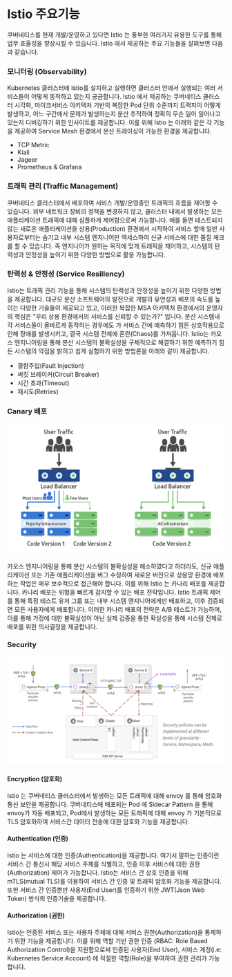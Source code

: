 # Istio 주요기능

쿠버네티스를 현재 개발/운영하고 있다면 Istio 는 풍부한 여러가지 유용한 도구를 통해 업무 효율성을 향상시킬 수 있습니다. Istio 에서 제공하는 주요 기능들을 살펴보면 다음과 같습니다.

### 모니터링 \(Observability\)

Kubernetes 클러스터에 Istio를 설치하고 실행하면 클러스터 안에서 실행되는 여러 서비스들이 어떻게 동작하고 있는지 궁금합니다. Istio 에서 제공하는 쿠버네티스 클러스터 시각화, 마이크서비스 아키텍처 기반의 복잡한 Pod 단위 수준까지 트랙피이 어떻게 발생하고, 어느 구간에서 문제가 발생하는지 분산 추적하여 정확히 무슨 일이 일어나고 있는지 디버깅하기 위한 인사이트를 제공합니다. 이를 위해 Istio 는 아래와 같은 각 기능을 제공하여 Service Mesh 환경에서 분산 트레이싱이 가능한 환경을 제공합니다.

* TCP Metric
* Kiali
* Jageer
* Prometheus & Grafana

### 트래픽 관리 \(Traffic Management\)

쿠버네티스 클러스터에서 배포하여 서비스 개발/운영중인 트래픽의 흐름을 제어할 수 있습니다. 외부 네트워크 장비의 정책을 변경하지 않고, 클러스터 내에서 발생하는 모든 애플리케이션 트래픽에 대해 심플하게 제어함으로써  가능합니다. 예를 들면 테스트되지 않는 새로운 애플리케이션을 상용\(Production\) 환경에서 시작하여 서비스 할때 일반 사용자로부터는 숨기고 내부 시스템 엔지니어만 엑세스하여 신규 서비스에 대한 품질 체크를 할 수 있습니다. 즉 엔지니어가 원하는 목적에 맞게 트래픽을 제어하고, 시스템의 탄력성과 안정성을 높이기 위한 다양한 방법으로 활용 가능합니다.

### 탄력성 & 안정성 \(Service Resillency\)

Istio는 트래픽 관리 기능을 통해 시스템의 탄력성과 안정성을 높이기 위한 다양한 방법을 제공합니다. 대규모 분산 소프트웨어의 발전으로 개발의 유연성과 배포의 속도를 높이는 다양한 기술들이 제공되고 있고, 이러한 복잡한 MSA 아키텍처 환경에서의 운영자의 핵심은 "우리 상용 환경에서의 서비스를 신뢰할 수 있는가?" 입니다. 분산 시스템내 각 서비스들이 올바르게 동작하는 경우에도 가 서비스 간에 예측하기 힘든 상호작용으로 인해 장애를 발생시키고, 결국 시스템 전체에 혼란\(Chaos\)를 가져옵니다. Istio는 카오스 엔지니어링을 통해 분산 시스템의 불확실성을 구체적으로 해결하기 위한 예측하기 힘든 시스템의 약점을 밝히고 쉽게 실험하기 위한 방법론을 아래와 같이 제공합니다.

* 결함주입\(Fault Injection\)
* 써킷 브레이커\(Circuit Breaker\)
* 시간 초과\(Timeout\)
* 재시도\(Retries\)

### Canary 배포

![](../.gitbook/assets/image%20%2824%29.png)

카오스 엔지니어링을 통해 분산 시스템의 불확실성을 해소하였다고 하더라도, 신규 애플리케이션 또는 기존 애플리케이션을 버그 수정하여 새로운 버전으로 상용망 환경에 배포하는 작업은 매우 보수적으로 접근해야 합니다. 이를 위해 Istio 는 카나리 배포를 제공합니다. 카나리 배포는 위험을 빠르게 감지할 수 있는 배포 전략입니다. Istio 트래픽 제어를 통해 특정 테스트 유저 그룹 또는 내부 시스템 엔지니어에게만 배포하고, 이후 검증되면 모든 사용자에게 배포합니다. 이러한 카나리 배포의 전략은 A/B 테스트가 가능하며, 이를 통해 가정에 대한 불확실성이 아닌 실제 검증을 통한 확실성을 통해 시스템 전체로 배포를 위한 의사결정을 제공합니다.

### Security

![](../.gitbook/assets/image%20%2812%29.png)

#### Encryption \(암호화\)

Istio 는 쿠버네티스 클러스터에서 발생하는 모든 트래픽에 대해 envoy 를 통해 암호화 통신 보안을 제공합니다. 쿠버네티스에 배포되는 Pod 에 Sidecar Pattern 을 통해 envoy가 자동 배포되고, Pod에서 발생하는 모든 트래픽에 대해 envoy 가 기본적으로 TLS 암호화하여 서비스간 데이터 전송에 대한 암호화 기능을 제공합니다.

#### Authentication \(인증\)

Istio 는 서비스에 대한 인증\(Authentication\)을 제공합니다. 여기서 말하는 인증이란 서비스 간 통신시 해당 서비스 주체를 식별하고, 인증 이후 서비스에 대한 권한\(Authorization\) 제어가 가능합니다.  Istio는 서비스 간 상호 인증을 위해 mTLS\(mutual TLS\)를 이용하여 서비스 간 인증 및 트래픽 암호화 기능을 제공합니다. 또한 서비스 간 인증뿐만 사용자\(End User\)를 인증하기 위한 JWT\(Json Web Token\) 방식의 인증기술을 제공합니다.

#### Authorization \(권한\)

Istio는 인증된 서비스 또는 사용자 주체에 대해 서비스 권한\(Authorization\)을 통제하기 위한 기능을 제공합니다. 이를 위해 역할 기반 권한 인증 \(RBAC: Role Based Authorization Control\)을 지원함으로써 인증된 사용자\(End User\), 서비스 계정\(i.e: Kubernetes Service Account\) 에 적절한 역할\(Role\)을 부여하여 권한 관리가 가능합니다.

